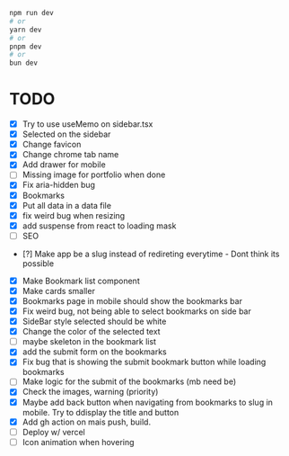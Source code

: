 ```bash
npm run dev
# or
yarn dev
# or
pnpm dev
# or
bun dev
```

# TODO

- [x] Try to use useMemo on sidebar.tsx
- [x] Selected on the sidebar
- [x] Change favicon
- [x] Change chrome tab name
- [x] Add drawer for mobile
- [ ] Missing image for portfolio when done
- [x] Fix aria-hidden bug
- [x] Bookmarks
- [x] Put all data in a data file
- [x] fix weird bug when resizing
- [x] add suspense from react to loading mask
- [ ] SEO
- [?] Make app be a slug instead of redireting everytime - Dont think its possible
- [x] Make Bookmark list component
- [x] Make cards smaller
- [x] Bookmarks page in mobile should show the bookmarks bar
- [x] Fix weird bug, not being able to select bookmarks on side bar
- [x] SideBar style selected should be white
- [x] Change the color of the selected text
- [ ] maybe skeleton in the bookmark list
- [x] add the submit form on the bookmarks
- [x] Fix bug that is showing the submit bookmark button while loading bookmarks
- [ ] Make logic for the submit of the bookmarks (mb need be)
- [x] Check the images, warning (priority)
- [x] Maybe add back button when navigating from bookmarks to slug in mobile. Try to ddisplay the title and button
- [x] Add gh action on mais push, build.
- [ ] Deploy w/ vercel
- [ ] Icon animation when hovering